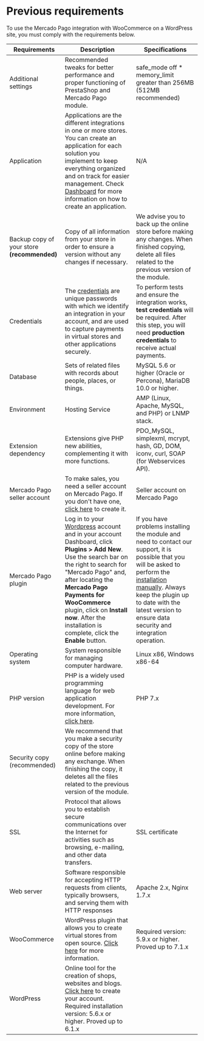 # Previous requirements

To use the Mercado Pago integration with WooCommerce on a WordPress site, you must comply with the requirements below.

| Requirements | Description | Specifications |
|---|---|---|
| Additional settings | Recommended tweaks for better performance and proper functioning of PrestaShop and Mercado Pago module. | safe_mode off * memory_limit greater than 256MB (512MB recommended) |
| Application | Applications are the different integrations in one or more stores. You can create an application for each solution you implement to keep everything organized and on track for easier management. Check [Dashboard](/developers/en/docs/woocommerce/additional-content/dashboard/introduction) for more information on how to create an application. | N/A |
| Backup copy of your store **(recommended)** | Copy of all information from your store in order to ensure a version without any changes if necessary. | We advise you to back up the online store before making any changes. When finished copying, delete all files related to the previous version of the module. |
| Credentials | The [credentials](/developers/en/docs/woocommerce/additional-content/credentials) are unique passwords with which we identify an integration in your account, and are used to capture payments in virtual stores and other applications securely. | To perform tests and ensure the integration works, **test credentials** will be required. After this step, you will need **production credentials** to receive actual payments. |
| Database | Sets of related files with records about people, places, or things. | MySQL 5.6 or higher (Oracle or Percona), MariaDB 10.0 or higher. |
| Environment | Hosting Service | AMP (Linux, Apache, MySQL, and PHP) or LNMP stack. |
| Extension dependency | Extensions give PHP new abilities, complementing it with more functions. | PDO_MySQL, simplexml, mcrypt, hash, GD, DOM, iconv, curl, SOAP (for Webservices API). |
| Mercado Pago seller account | To make sales, you need a seller account on Mercado Pago. If you don't have one, [click here](https://www.mercadopago[FAKER][URL][DOMAIN]/hub/registration/landing) to create it.| Seller account on Mercado Pago |
| Mercado Pago plugin | Log in to your [Wordpress](https://wordpress.com/) account and in your account Dashboard, click **Plugins > Add New**. Use the search bar on the right to search for "Mercado Pago" and, after locating the **Mercado Pago Payments for WooCommerce** plugin, click on **Install now**. After the installation is complete, click the **Enable** button.| If you have problems installing the module and need to contact our support, it is possible that you will be asked to perform the [installation manually](/developers/en/docs/woocommerce/how-tos/install-module-manually). Always keep the plugin up to date with the latest version to ensure data security and integration operation. |
| Operating system | System responsible for managing computer hardware. | Linux x86, Windows x86-64 |
| PHP version | PHP is a widely used programming language for web application development. For more information, [click here](https://www.php.net/). | PHP 7.x |
| Security copy (recommended) | We recommend that you make a security copy of the store online before making any exchange. When finishing the copy, it deletes all the files related to the previous version of the module. |
| SSL | Protocol that allows you to establish secure communications over the Internet for activities such as browsing, e-mailing, and other data transfers. | SSL certificate |
| Web server | Software responsible for accepting HTTP requests from clients, typically browsers, and serving them with HTTP responses | Apache 2.x, Nginx 1.7.x |
| WooCommerce | WordPress plugin that allows you to create virtual stores from open source. [Click here](https://woocommerce.com/es-es/woocommerce-features/) for more information. | Required version: 5.9.x or higher. Proved up to 7.1.x |
| WordPress | Online tool for the creation of shops, websites and blogs. [Click here](https://es.wordpress.org/) to create your account. Required installation version: 5.6.x or higher. Proved up to 6.1.x |